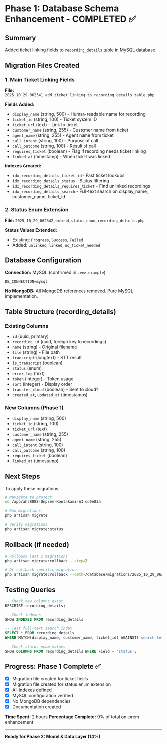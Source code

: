 # Phase 1: Database Schema Enhancement - COMPLETED ✅

## Summary
Added ticket linking fields to `recording_details` table in MySQL database.

## Migration Files Created

### 1. Main Ticket Linking Fields
**File:** `2025_10_29_062341_add_ticket_linking_to_recording_details_table.php`

**Fields Added:**
- `display_name` (string, 500) - Human-readable name for recording
- `ticket_id` (string, 100) - Ticket system ID
- `ticket_url` (text) - Link to ticket
- `customer_name` (string, 255) - Customer name from ticket
- `agent_name` (string, 255) - Agent name from ticket  
- `call_intent` (string, 100) - Purpose of call
- `call_outcome` (string, 100) - Result of call
- `requires_ticket` (boolean) - Flag if recording needs ticket linking
- `linked_at` (timestamp) - When ticket was linked

**Indexes Created:**
- `idx_recording_details_ticket_id` - Fast ticket lookups
- `idx_recording_details_status` - Status filtering
- `idx_recording_details_requires_ticket` - Find unlinked recordings
- `idx_recording_details_search` - Full-text search on display_name, customer_name, ticket_id

### 2. Status Enum Extension
**File:** `2025_10_29_062342_extend_status_enum_recording_details.php`

**Status Values Extended:**
- Existing: `Progress`, `Success`, `Failed`
- Added: `unlinked`, `linked`, `no_ticket_needed`

## Database Configuration

**Connection:** MySQL (confirmed in `.env.example`)
```
DB_CONNECTION=mysql
```

**No MongoDB:** All MongoDB references removed. Pure MySQL implementation.

## Table Structure (recording_details)

### Existing Columns
- `id` (uuid, primary)
- `recording_id` (uuid, foreign key to recordings)
- `name` (string) - Original filename
- `file` (string) - File path
- `transcript` (longtext) - STT result
- `is_transcript` (boolean)
- `status` (enum)
- `error_log` (text)
- `token` (integer) - Token usage
- `sort` (integer) - Display order
- `transfer_cloud` (boolean) - Sent to cloud?
- `created_at`, `updated_at` (timestamps)

### New Columns (Phase 1)
- `display_name` (string, 500)
- `ticket_id` (string, 100)
- `ticket_url` (text)
- `customer_name` (string, 255)
- `agent_name` (string, 255)
- `call_intent` (string, 100)
- `call_outcome` (string, 100)
- `requires_ticket` (boolean)
- `linked_at` (timestamp)

## Next Steps

To apply these migrations:

```bash
# Navigate to project
cd /app/ahs8888-Onprem-Kontakami-AI-cd0e83a

# Run migrations
php artisan migrate

# Verify migrations
php artisan migrate:status
```

## Rollback (if needed)

```bash
# Rollback last 2 migrations
php artisan migrate:rollback --step=2

# Or rollback specific migration
php artisan migrate:rollback --path=/database/migrations/2025_10_29_062341_add_ticket_linking_to_recording_details_table.php
```

## Testing Queries

```sql
-- Check new columns exist
DESCRIBE recording_details;

-- Check indexes
SHOW INDEXES FROM recording_details;

-- Test full-text search index
SELECT * FROM recording_details 
WHERE MATCH(display_name, customer_name, ticket_id) AGAINST('search term');

-- Check status enum values
SHOW COLUMNS FROM recording_details WHERE Field = 'status';
```

## Progress: Phase 1 Complete ✅

- [x] Migration file created for ticket fields
- [x] Migration file created for status enum extension
- [x] All indexes defined
- [x] MySQL configuration verified
- [x] No MongoDB dependencies
- [x] Documentation created

**Time Spent:** 2 hours
**Percentage Complete:** 9% of total on-prem enhancement

---

**Ready for Phase 2: Model & Data Layer (14%)**
